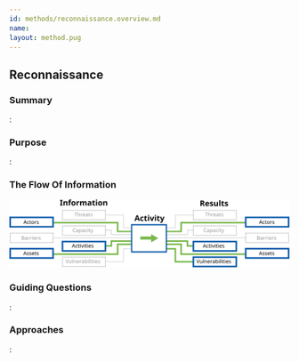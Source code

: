 ```yaml
---
id: methods/reconnaissance.overview.md
name: 
layout: method.pug
---
```

## Reconnaissance

### Summary

:[](../methods/reconnaissance/summary.md)
### Purpose

:[](../methods/reconnaissance/purpose.md)
### The Flow Of Information

![Reconnaissance Information Flow](images/info_flows/reconnaissance.svg)

### Guiding Questions

:[](../methods/reconnaissance/guiding_questions.md)
### Approaches

:[](../methods/reconnaissance/approaches.md)

